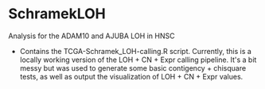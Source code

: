 # SchramekLOH
Analysis for the ADAM10 and AJUBA LOH in HNSC

 * Contains the TCGA-Schramek_LOH-calling.R script.  Currently, this is a locally working version of the LOH + CN + Expr calling pipeline.  It's a bit messy but was used to generate some basic contigency  + chisquare tests, as well as output the visualization of LOH + CN + Expr values.
